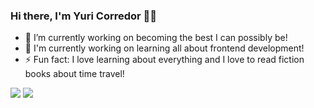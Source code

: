 ### Hi there, I'm Yuri Corredor 👋👋


- 🔭 I’m currently working on becoming the best I can possibly be!
- 🌱 I'm currently working on learning all about frontend development!
- ⚡ Fun fact: I love learning about everything and I love to read fiction books about time travel!

<img src="https://github-readme-stats.vercel.app/api?username=YuriCorredorFocus&show_icons=true&theme=radical" />

<img src="https://github-readme-stats.vercel.app/api/top-langs/?username=YuriCorredorFocus&layout=compact&theme=radical" />